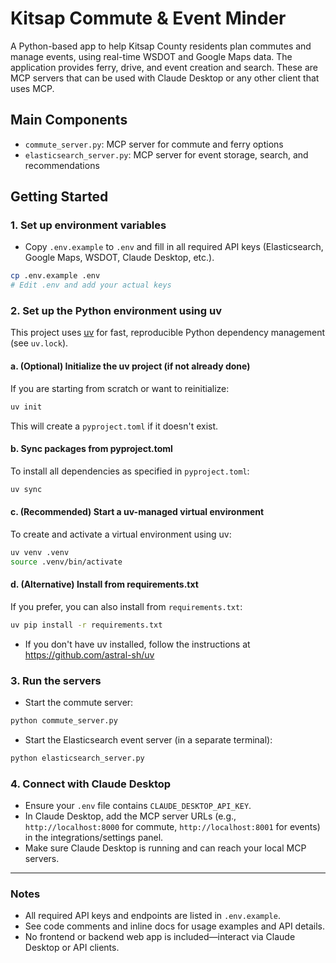 # Kitsap Commute & Event Minder

A Python-based app to help Kitsap County residents plan commutes and manage events, using real-time WSDOT and Google Maps data. The application provides ferry, drive, and event creation and search. These are MCP servers that can be used with Claude Desktop or any other client that uses MCP.

## Main Components
- `commute_server.py`: MCP server for commute and ferry options
- `elasticsearch_server.py`: MCP server for event storage, search, and recommendations

## Getting Started

### 1. Set up environment variables
- Copy `.env.example` to `.env` and fill in all required API keys (Elasticsearch, Google Maps, WSDOT, Claude Desktop, etc.).

```bash
cp .env.example .env
# Edit .env and add your actual keys
```

### 2. Set up the Python environment using uv
This project uses [uv](https://github.com/astral-sh/uv) for fast, reproducible Python dependency management (see `uv.lock`).

#### a. (Optional) Initialize the uv project (if not already done)
If you are starting from scratch or want to reinitialize:
```bash
uv init
```
This will create a `pyproject.toml` if it doesn't exist.

#### b. Sync packages from pyproject.toml
To install all dependencies as specified in `pyproject.toml`:
```bash
uv sync
```

#### c. (Recommended) Start a uv-managed virtual environment
To create and activate a virtual environment using uv:
```bash
uv venv .venv
source .venv/bin/activate
```

#### d. (Alternative) Install from requirements.txt
If you prefer, you can also install from `requirements.txt`:
```bash
uv pip install -r requirements.txt
```

- If you don't have uv installed, follow the instructions at https://github.com/astral-sh/uv

### 3. Run the servers
- Start the commute server:
```bash
python commute_server.py
```
- Start the Elasticsearch event server (in a separate terminal):
```bash
python elasticsearch_server.py
```

### 4. Connect with Claude Desktop
- Ensure your `.env` file contains `CLAUDE_DESKTOP_API_KEY`.
- In Claude Desktop, add the MCP server URLs (e.g., `http://localhost:8000` for commute, `http://localhost:8001` for events) in the integrations/settings panel.
- Make sure Claude Desktop is running and can reach your local MCP servers.

---

### Notes
- All required API keys and endpoints are listed in `.env.example`.
- See code comments and inline docs for usage examples and API details.
- No frontend or backend web app is included—interact via Claude Desktop or API clients.
